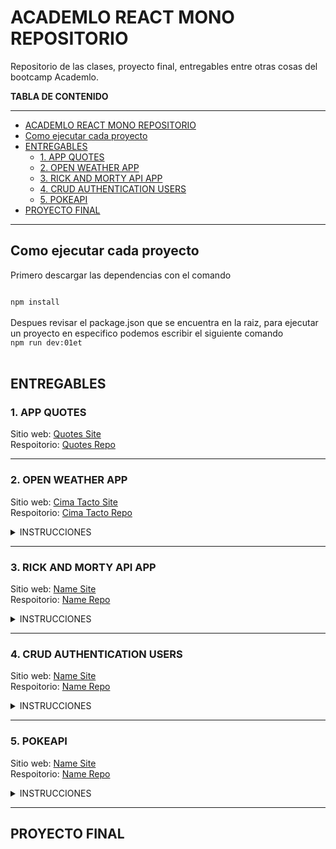 # ACADEMLO REACT MONO REPOSITORIO

Repositorio de las clases, proyecto final, entregables entre otras cosas del bootcamp Academlo.

**TABLA DE CONTENIDO**

---

- [ACADEMLO REACT MONO REPOSITORIO](#academlo-react-mono-repositorio)
- [Como ejecutar cada proyecto](#como-ejecutar-cada-proyecto)
- [ENTREGABLES](#entregables)
  - [1. APP QUOTES](#1-app-quotes)
  - [2. OPEN WEATHER APP](#2-open-weather-app)
  - [3. RICK AND MORTY API APP](#3-rick-and-morty-api-app)
  - [4. CRUD AUTHENTICATION USERS](#4-crud-authentication-users)
  - [5. POKEAPI](#5-pokeapi)
- [PROYECTO FINAL](#proyecto-final)

---

## Como ejecutar cada proyecto

Primero descargar las dependencias con el comando

<code>
npm install
</code>

<br />
Despues revisar el package.json que se encuentra en la raiz, para ejecutar un proyecto en especifico podemos escribir el siguiente comando
<code>
npm run dev:01et
</code>

<br/>

## ENTREGABLES

### 1. APP QUOTES

Sitio web: [Quotes Site](https://comillas-app-jvc.netlify.app/) <br>
Respoitorio: [Quotes Repo](https://github.com/AcirDeveloper/academlo-react-mono-repo/tree/main/01-et-quotes-app)

<!-- <details>
<summary>INSTRUCCIONES</summary>
Crea una app React

- Guarda este json: https://jsonblob.com/918261686465740800 en un archivo llamado quotes.json
- Debes crear un componente llamado QuoteBox que esté centrado, el cuál debe mostrar una cita al azar al momento de cargar la aplicación.
- Debes crear un botón que al dar clic cambie la cita aleatoriamente.
- Al cambiar de cita, también se debe cambiar el color del fondo, de las letras y del botón. (todos deben ser del mismo color)
- Debes tener un mínimo de 3 componentes en tu aplicación (incluyendo app).
- Todo el código debe estar en inglés, pero puedes colocar comentarios en español.

Criterios de evaluación:

1. Se muestra una cita al azar al cargar la aplicación (20pts).
2. Al hacer clic en el botón, la cita cambia aleatoriamente (30pts).
3. Al hacer clic en el botón, cambia el color de fondo, las letras y los íconos. Todos deben ser del mismo color (30pts).
4. El componente QuoteBox está centrado (10pts).
5. El código está en inglés (10pts).
</details> -->

<hr />

### 2. OPEN WEATHER APP

Sitio web: [Cima Tacto Site](https://climatacto.netlify.app/) <br>
Respoitorio: [Cima Tacto Repo](https://github.com/AcirDeveloper/academlo-react-mono-repo/tree/main/02-et-weather-app)

<details>
<summary>INSTRUCCIONES</summary>
Aplicación que consuma la api de [openWeatherApp](https://openweathermap.org/) para mostrar el clima dependiendo de la ubicación del usuario

- Los datos del clima dependen de la ubicación del usuario (30pts).
- Correcto despliegue de datos: país, ciudad, icono que describa el clima, temperatura en grados centígrados. (30pts).
- Botón que cambia de grados centígrados a fahrenheit y viceversa (30pts).
- Código en inglés (10pts).

[DEMO APP](https://amazing-williams-f62284.netlify.app/)

</details>

<hr />

### 3. RICK AND MORTY API APP

Sitio web: [Name Site]() <br>
Respoitorio: [Name Repo]()

<details>
<summary>INSTRUCCIONES</summary>
Aplicación que consuma la api de [Rick and Morty API](https://rickandmortyapi.com/documentation/) para ver y filtrar a los personajes de Rick y Morty

- Ubicación aleatoria al cargar la página (10pts).
- Correcto despliegue de información en LocationInfo: Nombre, tipo, dimensión, cantidad de residentes (20pts).
- Listado de residentes en ResidentList (30pts).
- Correcto despliegue de información en ResidentInfo: Nombre, status, Imagen, cantidad de episodios donde aparece y lugar de origen (10pts).
- Correcto funcionamiento del componente SearchBox (20pts).
- Código en inglés (10pts).

[DEMO APP](https://rickymorty.netlify.app/)

</details>

<hr />

### 4. CRUD AUTHENTICATION USERS

Sitio web: [Name Site]() <br>
Respoitorio: [Name Repo]()

<details>
<summary>INSTRUCCIONES</summary>
CRUD de usuarios con autenticación usando una api creada por el instructor: [https://users-crud1.herokuapp.com/swagger](https://users-crud1.herokuapp.com/swagger)

- Correcto despliegue de información en cada item de usersList: nombre, apellido, email y fecha de nacimiento (10pts).
- Funcionalidad para eliminar usuarios (20pts).
- Funcionalidad para seleccionar un usuario, que sus datos salgan en el formulario como referencia para poder editarlo (20pts).
- Funcionalidad para crear usuarios en UsersForm (20pts).
- Funcionalidad para actualizar usuarios (20pts).
- Código en inglés (10pts).

[DEMO APP](https://fervent-mccarthy-6fbd8d.netlify.app/)

</details>

<hr />

### 5. POKEAPI

Sitio web: [Name Site]() <br>
Respoitorio: [Name Repo]()

<details>
<summary>INSTRUCCIONES</summary>
Aplicación consumiendo la [pokeapi](https://pokeapi.co/) usando los conceptos de rutas y lo básico de Redux para ver y filtrar pokemones.

- Las rutas /pokedex y /pokedex/:id están protegidas (10pts).
- El nombre insertado en el input de la ruta raíz se guarda en la store de redux (10pts).
- En /pokedex se muestra el nombre del usuario insertado anteriormente (10pts).
- En /pokedex se listan y se paginan todos los pokemones (10pts).
- En /pokedex cada tarjeta es un link que lleva a la ruta /pokedex/:id (15pts).
- En /pokedex se pueden filtrar los pokemones por tipo (15pts).
- En /pokedex hay un input para buscar un pokemon en específico (15pts).
- En /pokedex/:id se muestra correctamente la información del pokemon seleccionado (10pts).
- El código está en inglés (5pts).

[DEMO APP](https://mypokedex101.netlify.app/)

</details>

<hr />

## PROYECTO FINAL
